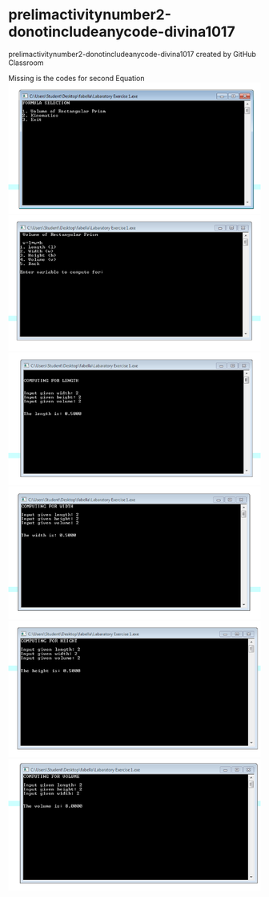 # prelimactivitynumber2-donotincludeanycode-divina1017
prelimactivitynumber2-donotincludeanycode-divina1017 created by GitHub Classroom

Missing is the codes for second Equation
![](a.jpg)
![](b.jpg)
![](c.jpg)
![](d.jpg)
![](e.jpg)
![](f.jpg)

